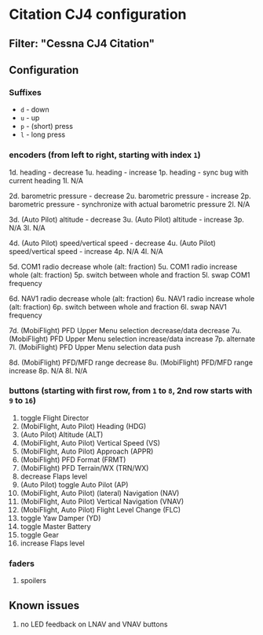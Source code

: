 # Citation CJ4 configuration 

## Filter: "Cessna CJ4 Citation"

## Configuration

### Suffixes
- `d` - down
- `u` - up
- `p` - (short) press
- `l` - long press

### encoders (from left to right, starting with index `1`)
1d. heading - decrease
1u. heading - increase
1p. heading - sync bug with current heading
1l. N/A

2d. barometric pressure - decrease
2u. barometric pressure - increase
2p. barometric pressure - synchronize with actual barometric pressure
2l. N/A

3d. (Auto Pilot) altitude - decrease
3u. (Auto Pilot) altitude - increase
3p. N/A
3l. N/A

4d. (Auto Pilot) speed/vertical speed - decrease
4u. (Auto Pilot) speed/vertical speed - increase
4p. N/A
4l. N/A

5d. COM1 radio decrease whole (alt: fraction)
5u. COM1 radio increase whole (alt: fraction)
5p. switch between whole and fraction
5l. swap COM1 frequency

6d. NAV1 radio decrease whole (alt: fraction)
6u. NAV1 radio increase whole (alt: fraction)
6p. switch between whole and fraction
6l. swap NAV1 frequency

7d. (MobiFlight) PFD Upper Menu selection decrease/data decrease
7u. (MobiFlight) PFD Upper Menu selection increase/data increase
7p. alternate
7l. (MobiFlight) PFD Upper Menu selection data push

8d. (MobiFlight) PFD/MFD range decrease
8u. (MobiFlight) PFD/MFD range increase
8p. N/A
8l. N/A

### buttons (starting with first row, from `1` to `8`, 2nd row starts with `9` to `16`)
1. toggle Flight Director
2. (MobiFlight, Auto Pilot) Heading (HDG)
3. (Auto Pilot) Altitude (ALT)
4. (MobiFlight, Auto Pilot) Vertical Speed (VS)
5. (MobiFlight, Auto Pilot) Approach (APPR) 
6. (MobiFlight) PFD Format (FRMT)
7. (MobiFlight) PFD Terrain/WX (TRN/WX)
8. decrease Flaps level
9. (Auto Pilot) toggle Auto Pilot (AP)
10. (MobiFlight, Auto Pilot) (lateral) Navigation (NAV)
11. (MobiFlight, Auto Pilot) Vertical Navigation (VNAV)
12. (MobiFlight, Auto Pilot) Flight Level Change (FLC)
13. toggle Yaw Damper (YD)
14. toggle Master Battery
15. toggle Gear
16. increase Flaps level

### faders
1. spoilers

## Known issues

1. no LED feedback on LNAV and VNAV buttons
